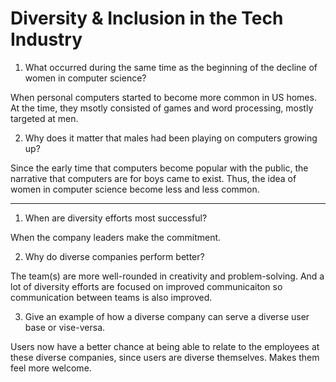 # Diversity & Inclusion in the Tech Industry  

1. What occurred during the same time as the beginning of the decline of women in computer science?

When personal computers started to become more common in US homes. At the time, they msotly consisted of games and word processing, mostly targeted at men. 

2. Why does it matter that males had been playing on computers growing up?

Since the early time that computers become popular with the public, the narrative that computers are for boys came to exist. Thus, the idea of women in computer science become less and less common. 

___

1. When are diversity efforts most successful?

When the company leaders make the commitment. 

2. Why do diverse companies perform better?

The team(s) are more well-rounded in creativity and problem-solving. And a lot of diversity efforts are focused on improved communicaiton so communication between teams is also improved. 

3. Give an example of how a diverse company can serve a diverse user base or vise-versa.

Users now have a better chance at being able to relate to the employees at these diverse companies, since users are diverse themselves. Makes them feel more welcome. 
